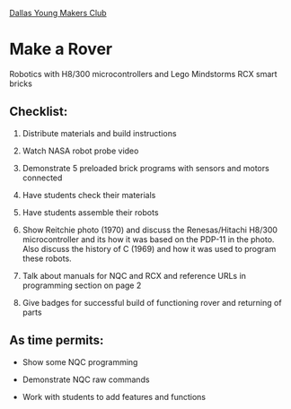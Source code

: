 [Dallas Young Makers Club](http://dallasyoungmakers.org/)

# Make a Rover

Robotics with H8/300 microcontrollers and Lego Mindstorms RCX smart bricks

## Checklist:

1. Distribute materials and build instructions

2. Watch NASA robot probe video

3. Demonstrate 5 preloaded brick programs with sensors and motors connected

4. Have students check their materials

5. Have students assemble their robots

6. Show Reitchie photo (1970) and discuss the Renesas/Hitachi H8/300 microcontroller and its how it was based on the PDP-11  in the photo.  Also discuss the history of C (1969) and how it was used to program these robots.

7. Talk about manuals for NQC and RCX and reference URLs in programming section on page 2

8. Give badges for successful build of functioning rover and returning of parts


## As time permits:

* Show some NQC programming 

* Demonstrate NQC raw commands 

* Work with students to add features and functions


